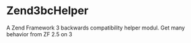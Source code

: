 # Zend3bcHelper
A Zend Framework 3 backwards compatibility helper modul. Get many behavior from ZF 2.5 on 3

